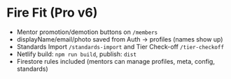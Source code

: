 # Fire Fit (Pro v6)
- Mentor promotion/demotion buttons on `/members`
- displayName/email/photo saved from Auth → profiles (names show up)
- Standards Import `/standards-import` and Tier Check-off `/tier-checkoff`
- Netlify build: `npm run build`, publish: `dist`
- Firestore rules included (mentors can manage profiles, meta, config, standards)
